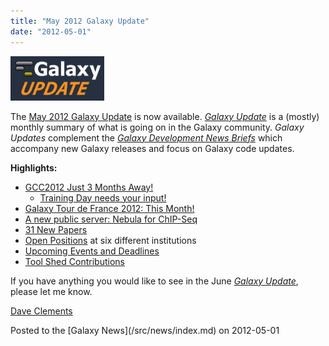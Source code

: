 ```yaml
---
title: "May 2012 Galaxy Update"
date: "2012-05-01"
---
```


<div class='right'><a href='/src/galaxy-updates/2012-05/index.md'><img src="/src/images/logos/GalaxyUpdate200.png" alt="May 2012 Galaxy Update" width=150 /></a></div>

The [May 2012 Galaxy Update](/src/galaxy-updates/2012-05/index.md) is now available.  *[Galaxy Update](/src/galaxy-updates/index.md)* is a (mostly) monthly summary of what is going on in the Galaxy community.  *Galaxy Updates* complement the *[Galaxy Development News Briefs](/src/docs/index.md)* which accompany new Galaxy releases and focus on Galaxy code updates.

**Highlights:**

* [GCC2012 Just 3 Months Away!](/src/galaxy-updates/2012-05/index.md#gcc2012-just-3-months-away)
  * [Training Day needs your input!](/src/galaxy-updates/2012-05/index.md#training-day-we-need-your-help)
* [Galaxy Tour de France 2012: This Month!](/src/galaxy-updates/2012-05/index.md#galaxy-tour-de-france-2012)
* [A new public server: Nebula for ChIP-Seq](/src/galaxy-updates/2012-05/index.md#new-public-server-nebula) 
* [31 New Papers](/src/galaxy-updates/2012-05/index.md#new-papers)
* [Open Positions](/src/galaxy-updates/2012-05/index.md#whos-hiring) at six different institutions
* [Upcoming Events and Deadlines](/src/galaxy-updates/2012-05/index.md#upcoming-events-and-deadlines)
* [Tool Shed Contributions](/src/galaxy-updates/2012-05/index.md#toolshed-contributions)

If you have anything you would like to see in the June *[Galaxy Update](/src/galaxy-updates/index.md)*, please let me know.

[Dave Clements](/src/people/dave-clements/index.md)

<div class='newsItemFooter'>Posted to the [Galaxy News](/src/news/index.md) on 2012-05-01</div>

